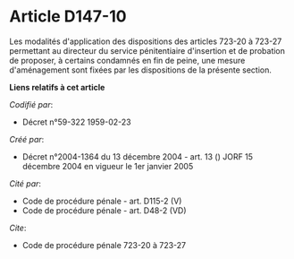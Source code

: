 # Article D147-10

Les modalités d'application des dispositions des articles 723-20 à 723-27 permettant au directeur du service pénitentiaire
d'insertion et de probation de proposer, à certains condamnés en fin de peine, une mesure d'aménagement sont fixées par les
dispositions de la présente section.

**Liens relatifs à cet article**

_Codifié par_:

  - Décret n°59-322 1959-02-23

_Créé par_:

  - Décret n°2004-1364 du 13 décembre 2004 - art. 13 () JORF 15 décembre 2004 en vigueur le 1er janvier 2005

_Cité par_:

  - Code de procédure pénale - art. D115-2 (V)
  - Code de procédure pénale - art. D48-2 (VD)

_Cite_:

  - Code de procédure pénale 723-20 à 723-27
